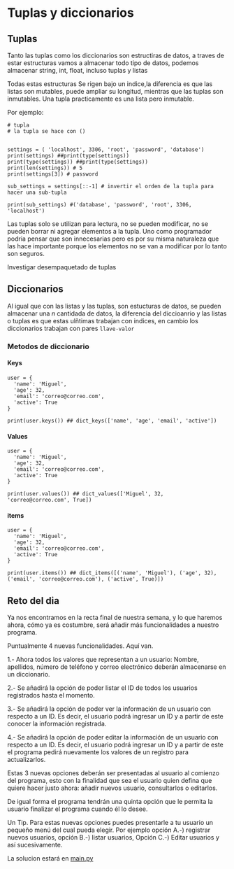# Tuplas y diccionarios

## Tuplas

Tanto las tuplas como los diccionarios son estructiras de datos, a traves de estar estructuras vamos a almacenar todo tipo de datos, podemos almacenar string, int, float, incluso tuplas y listas

Todas estas estructuras Se rigen bajo un indice,la diferencia es que las listas son mutables, puede ampliar su longitud, mientras que las tuplas son inmutables. Una tupla practicamente es una lista pero inmutable.


Por ejemplo:

```
# tupla 
# la tupla se hace con ()


settings = ( 'localhost', 3306, 'root', 'password', 'database')
print(settings) ##print(type(settings))
print(type(settings)) ##print(type(settings))
print(len(settings)) # 5
print(settings[3]) # password

sub_settings = settings[::-1] # invertir el orden de la tupla para hacer una sub-tupla

print(sub_settings) #('database', 'password', 'root', 3306, 'localhost')

```

Las tuplas solo se utilizan para lectura, no se pueden modificar, no se pueden borrar ni agregar elementos a la tupla. Uno como programador podria pensar que son innecesarias pero es por su misma naturaleza que las hace importante porque los elementos no se van a modificar por lo tanto son seguros.

Investigar desempaquetado de tuplas

## Diccionarios

Al igual que con las listas y las tuplas, son estucturas de datos, se pueden almacenar una *n* cantidada de datos, la diferencia del diccioanrio y las listas o tuplas es que estas ulñtimas trabajan con indices, en cambio los diccionarios trabajan con pares `llave-valor`

### Metodos de diccionario
#### Keys 
```
user = {
  'name': 'Miguel',
  'age': 32,
  'email': 'correo@correo.com',
  'active': True
}

print(user.keys()) ## dict_keys(['name', 'age', 'email', 'active'])
```

#### Values
```
user = {
  'name': 'Miguel',
  'age': 32,
  'email': 'correo@correo.com',
  'active': True
}

print(user.values()) ## dict_values(['Miguel', 32, 'correo@correo.com', True])
```

#### items
```
user = {
  'name': 'Miguel',
  'age': 32,
  'email': 'correo@correo.com',
  'active': True
}

print(user.items()) ## dict_items([('name', 'Miguel'), ('age', 32), ('email', 'correo@correo.com'), ('active', True)])
```

## Reto del dia 
Ya nos encontramos en la recta final de nuestra semana, y lo que haremos ahora, cómo ya es costumbre, será añadir más funcionalidades a nuestro programa.

Puntualmente 4 nuevas funcionalidades. Aquí van.

1.- Ahora todos los valores que representan a un usuario: Nombre, apellidos, número de teléfono y correo electrónico deberán almacenarse en un diccionario.

2.- Se añadirá la opción de poder listar el ID de todos los usuarios registrados hasta el momento.

3.- Se añadirá la opción de poder ver la información de un usuario con respecto a un ID. Es decir, el usuario podrá ingresar un ID y a partir de este conocer la información registrada.

4.- Se añadirá la opción de poder editar la información de un usuario con respecto a un ID. Es decir, el usuario podrá ingresar un ID y a partir de este el programa pedirá nuevamente los valores de un registro para actualizarlos.

Estas 3 nuevas opciones deberán ser presentadas al usuario al comienzo del programa, esto con la finalidad que sea el usuario quien defina que quiere hacer justo ahora: añadir nuevos usuario, consultarlos o editarlos.

De igual forma el programa tendrán una quinta opción que le permita la usuario finalizar el programa cuando él lo desee.

Un Tip. Para estas nuevas opciones puedes presentarle a tu usuario un pequeño menú del cual pueda elegir. Por ejemplo opción A.-) registrar nuevos usuarios, opción B.-) listar usuarios, Opción C.-) Editar usuarios y así sucesivamente.

La solucion estará en [main.py](./main.py)